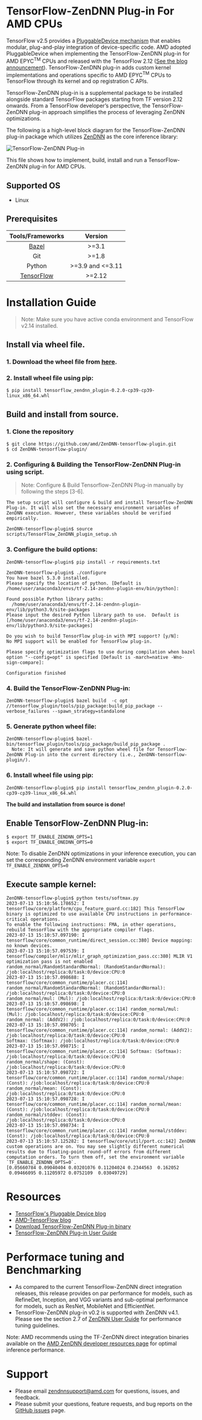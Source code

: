 # TensorFlow-ZenDNN Plug-in For AMD CPUs
TensorFlow v2.5 provides a [PluggableDevice mechanism](https://blog.tensorflow.org/2021/06/pluggabledevice-device-plugins-for-TensorFlow.html) that enables modular, plug-and-play integration of device-specific code. AMD adopted PluggableDevice when implementing the TensorFlow-ZenDNN plug-in for AMD EPYC<sup>TM</sup> CPUs and released with the TensorFlow 2.12 ([See the blog announcement](https://blog.tensorflow.org/2023/03/enabling-optimal-inference-performance-on-amd-epyc-processors-with-the-zendnn-library.html)). TensorFlow-ZenDNN plug-in adds custom kernel implementations and operations specific to AMD EPYC<sup>TM</sup> CPUs to TensorFlow through its kernel and op registration C APIs.

TensorFlow-ZenDNN plug-in is a supplemental package to be installed alongside standard TensorFlow packages starting from TF version 2.12 onwards. From a TensorFlow developer’s perspective, the TensorFlow-ZenDNN plug-in approach simplifies the process of leveraging ZenDNN optimizations.

The following is a high-level block diagram for the TensorFlow-ZenDNN plug-in package which utilizes [ZenDNN](https://github.com/amd/ZenDNN) as the core inference library:

![TensorFlow-ZenDNN Plug-in](./images/TensorFlow-ZenDNN-plugin.png)

This file shows how to implement, build, install and run a TensorFlow-ZenDNN plug-in for AMD CPUs.

## Supported OS
* Linux

## Prerequisites

| Tools/Frameworks | Version |
| :--------------: | :-----: |
| [Bazel](https://docs.bazel.build/versions/master/install-ubuntu.html) | >=3.1 |
| Git | >=1.8 |
| Python | >=3.9 and <=3.11 |
| [TensorFlow](https://www.tensorflow.org/) | >=2.12 |

# Installation Guide

>Note: Make sure you have active conda environment and TensorFlow v2.14 installed.

## Install via wheel file.
### 1. Download the wheel file from [here](http://ml-ci.amd.com:21096/view/ZenDNN/job/zendnn/job/tensorflow-zendnn-plugin-build-whl-release/).

### 2. Install wheel file using pip:
```
$ pip install tensorflow_zendnn_plugin-0.2.0-cp39-cp39-linux_x86_64.whl
```


## Build and install from source.
### 1. Clone the repository
```
$ git clone https://github.com/amd/ZenDNN-tensorflow-plugin.git
$ cd ZenDNN-tensorflow-plugin/
```
### 2. Configuring &  Building the TensorFlow-ZenDNN Plug-in using script.
>Note: Configure & Build Tensorflow-ZenDNN Plug-in manually by following the steps [3-6].

```
The setup script will configure & build and install Tensorflow-ZenDNN Plug-in. It will also set the necessary environment variables of ZenDNN execution. However, these variables should be verified empirically.

ZenDNN-tensorflow-plugin$ source scripts/TensorFlow_ZenDNN_plugin_setup.sh
```
### 3. Configure the build options:
```
ZenDNN-tensorflow-plugin$ pip install -r requirements.txt

ZenDNN-tensorflow-plugin$ ./configure
You have bazel 5.3.0 installed.
Please specify the location of python. [Default is /home/user/anaconda3/envs/tf-2.14-zendnn-plugin-env/bin/python]:

Found possible Python library paths:
  /home/user/anaconda3/envs/tf-2.14-zendnn-plugin-env/lib/python3.9/site-packages
Please input the desired Python library path to use.  Default is [/home/user/anaconda3/envs/tf-2.14-zendnn-plugin-env/lib/python3.9/site-packages]

Do you wish to build TensorFlow plug-in with MPI support? [y/N]:
No MPI support will be enabled for TensorFlow plug-in.

Please specify optimization flags to use during compilation when bazel option "--config=opt" is specified [Default is -march=native -Wno-sign-compare]:

Configuration finished
```

### 4. Build the TensorFlow-ZenDNN Plug-in:
```
ZenDNN-tensorflow-plugin$ bazel build  -c opt //tensorflow_plugin/tools/pip_package:build_pip_package --verbose_failures --spawn_strategy=standalone
```

### 5. Generate python wheel file:
```
ZenDNN-tensorflow-plugin$ bazel-bin/tensorflow_plugin/tools/pip_package/build_pip_package .
  Note: It will generate and save python wheel file for TensorFlow-ZenDNN Plug-in into the current directory (i.e., ZenDNN-tensorflow-plugin/).
```

### 6. Install wheel file using pip:
```
ZenDNN-tensorflow-plugin$ pip install tensorflow_zendnn_plugin-0.2.0-cp39-cp39-linux_x86_64.whl
```

**The build and installation from source is done!**

## Enable TensorFlow-ZenDNN Plug-in:
```
$ export TF_ENABLE_ZENDNN_OPTS=1
$ export TF_ENABLE_ONEDNN_OPTS=0
```
Note: To disable ZenDNN optimizations in your inference execution, you can set the corresponding ZenDNN environment variable `export TF_ENABLE_ZENDNN_OPTS=0`

## Execute sample kernel:
```
ZenDNN-tensorflow-plugin$ python tests/softmax.py
2023-07-13 15:10:56.178652: I tensorflow/core/platform/cpu_feature_guard.cc:182] This TensorFlow binary is optimized to use available CPU instructions in performance-critical operations.
To enable the following instructions: FMA, in other operations, rebuild TensorFlow with the appropriate compiler flags.
2023-07-13 15:10:57.097190: I tensorflow/core/common_runtime/direct_session.cc:380] Device mapping: no known devices.
2023-07-13 15:10:57.097539: I tensorflow/compiler/mlir/mlir_graph_optimization_pass.cc:380] MLIR V1 optimization pass is not enabled
random_normal/RandomStandardNormal: (RandomStandardNormal): /job:localhost/replica:0/task:0/device:CPU:0
2023-07-13 15:10:57.098688: I tensorflow/core/common_runtime/placer.cc:114] random_normal/RandomStandardNormal: (RandomStandardNormal): /job:localhost/replica:0/task:0/device:CPU:0
random_normal/mul: (Mul): /job:localhost/replica:0/task:0/device:CPU:0
2023-07-13 15:10:57.098698: I tensorflow/core/common_runtime/placer.cc:114] random_normal/mul: (Mul): /job:localhost/replica:0/task:0/device:CPU:0
random_normal: (AddV2): /job:localhost/replica:0/task:0/device:CPU:0
2023-07-13 15:10:57.098705: I tensorflow/core/common_runtime/placer.cc:114] random_normal: (AddV2): /job:localhost/replica:0/task:0/device:CPU:0
Softmax: (Softmax): /job:localhost/replica:0/task:0/device:CPU:0
2023-07-13 15:10:57.098715: I tensorflow/core/common_runtime/placer.cc:114] Softmax: (Softmax): /job:localhost/replica:0/task:0/device:CPU:0
random_normal/shape: (Const): /job:localhost/replica:0/task:0/device:CPU:0
2023-07-13 15:10:57.098722: I tensorflow/core/common_runtime/placer.cc:114] random_normal/shape: (Const): /job:localhost/replica:0/task:0/device:CPU:0
random_normal/mean: (Const): /job:localhost/replica:0/task:0/device:CPU:0
2023-07-13 15:10:57.098728: I tensorflow/core/common_runtime/placer.cc:114] random_normal/mean: (Const): /job:localhost/replica:0/task:0/device:CPU:0
random_normal/stddev: (Const): /job:localhost/replica:0/task:0/device:CPU:0
2023-07-13 15:10:57.098734: I tensorflow/core/common_runtime/placer.cc:114] random_normal/stddev: (Const): /job:localhost/replica:0/task:0/device:CPU:0
2023-07-13 15:10:57.125282: I tensorflow/core/util/port.cc:142] ZenDNN custom operations are on. You may see slightly different numerical results due to floating-point round-off errors from different computation orders. To turn them off, set the environment variable `TF_ENABLE_ZENDNN_OPTS=0`.
[0.05660784 0.09040404 0.03201076 0.11204024 0.2344563  0.162052
 0.09466095 0.11205972 0.0752109  0.03049729]
```

# Resources
* [TensorFlow's Pluggable Device blog](https://blog.tensorflow.org/2021/06/pluggabledevice-device-plugins-for-TensorFlow.html)
* [AMD-TensorFlow blog](https://blog.tensorflow.org/2023/03/enabling-optimal-inference-performance-on-amd-epyc-processors-with-the-zendnn-library.html)
* [Download TensorFlow-ZenDNN Plug-in binary](http://ml-ci.amd.com:21096/view/ZenDNN/job/zendnn/job/tensorflow-zendnn-plugin-build-whl-release/)
* [TensorFlow-ZenDNN Plug-in User Guide](https://www.amd.com/content/dam/amd/en/documents/developer/tensorflow-zendnn-plug-in-user-guide.pdf)

# Performace tuning and Benchmarking
* As compared to the current TensorFlow-ZenDNN direct integration releases, this release provides on par performance for models, such as RefineDet, Inception, and VGG variants and sub-optimal performance for models, such as ResNet, MobileNet and EfficientNet.
* TensorFlow-ZenDNN plug-in v0.2 is supported with ZenDNN v4.1. Please see the section 2.7 of [ZenDNN User Guide](https://www.amd.com/content/dam/amd/en/documents/developer/zendnn-user-guide-4-1.pdf) for performance tuning guidelines.

Note: AMD recommends using the TF-ZenDNN direct integration binaries available on the [AMD ZenDNN developer resources page](https://www.amd.com/en/developer/zendnn.html) for optimal inference performance.

# Support
* Please email zendnnsupport@amd.com for questions, issues, and feedback.
* Please submit your questions, feature requests, and bug reports on the [GitHub issues](https://github.com/amd/ZenDNN-tensorflow-plugin/issues) page.

